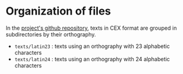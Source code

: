 
# Organization of files

In the [project's github repository](https://github.com/LinguaLatina/texts), texts in CEX format are grouped in subdirectories by their orthography.

- `texts/latin23` : texts using an orthography with 23 alphabetic characters
- `texts/latin24` : texts using an orthography with 24 alphabetic characters
